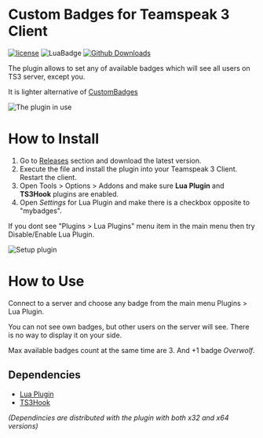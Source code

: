 # Custom Badges for Teamspeak 3 Client
[![license](http://img.shields.io/badge/license-MIT-blue.svg)](https://github.com/HarpyWar/ts3plugin_mybadges/blob/master/LICENSE-MIT)
![LuaBadge](https://img.shields.io/badge/Badge-Lua-blue.svg) [![Github Downloads](https://img.shields.io/github/downloads/HarpyWar/ts3plugin_mybadges/total.svg?maxAge=2592000)](https://github.com/HarpyWar/ts3plugin_mybadges/releases)

The plugin allows to set any of available badges which will see all users on TS3 server, except you.

It is lighter alternative of [CustomBadges](https://github.com/Bluscream/pyTSon_plugins/releases/tag/CustomBadges)

![The plugin in use](https://i.imgur.com/cAx0h3P.png)

# How to Install
1. Go to [Releases](https://github.com/HarpyWar/ts3plugin_mybadges/releases) section and download the latest version.
2. Execute the file and install the plugin into your Teamspeak 3 Client. Restart the client.
3. Open Tools > Options > Addons and make sure **Lua Plugin** and **TS3Hook** plugins are enabled.
4. Open *Settings* for Lua Plugin and make there is a checkbox opposite to "mybadges".

If you dont see "Plugins > Lua Plugins" menu item in the main menu then try Disable/Enable Lua Plugin.

![Setup plugin](https://i.imgur.com/7VxEeeH.png)

# How to Use
Connect to a server and choose any badge from the main menu Plugins > Lua Plugin.

You can not see own badges, but other users on the server will see. There is no way to display it on your side.

Max available badges count at the same time are 3. And +1 badge *Overwolf*.

## Dependencies
* [Lua Plugin](https://www.myteamspeak.com/addons/1ea680fd-dfd2-49ef-a259-74d27593b867)
* [TS3Hook](https://github.com/ReSpeak/TS3Hook)

 *(Dependincies are distributed with the plugin with both x32 and x64 versions)*
